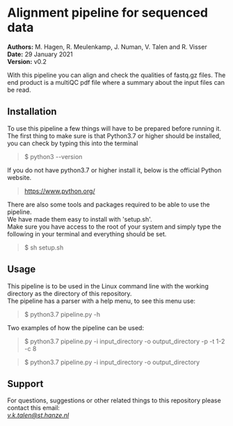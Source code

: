 # Alignment pipeline for sequenced data
**Authors:** M. Hagen, R. Meulenkamp, J. Numan, V. Talen and R. Visser  
**Date:** 29 January 2021  
**Version:** v0.2

With this pipeline you can align and check the qualities of fastq.gz files.
The end product is a multiQC pdf file where a summary about the input files can be read.

## Installation
To use this pipeline a few things will have to be prepared before running it.  
The first thing to make sure is that Python3.7 or higher should be installed, you can check by typing this into the terminal
> $ python3 --version  

If you do not have python3.7 or higher install it, below is the official Python website.
> https://www.python.org/

There are also some tools and packages required to be able to use the pipeline.  
We have made them easy to install with 'setup.sh'.  
Make sure you have access to the root of your system and simply type the following in your terminal and everything should be set.  
> $ sh setup.sh  

## Usage
This pipeline is to be used in the Linux command line with the working directory as the directory of this repository.  
The pipeline has a parser with a help menu, to see this menu use:
> $ python3.7 pipeline.py -h  

Two examples of how the pipeline can be used:
> $ python3.7 pipeline.py -i input_directory -o output_directory -p -t 1-2 -c 8  

> $ python3.7 pipeline.py -i input_directory -o output_directory  


## Support
For questions, suggestions or other related things to this repository please contact this email:  
*v.k.talen@st.hanze.nl*